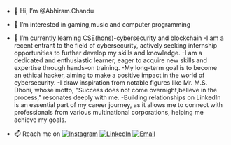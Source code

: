 - 👋 Hi, I’m @Abhiram.Chandu
- 👀 I’m interested in gaming,music and computer programming
- 🌱 I’m currently learning CSE(hons)-cybersecurity and blockchain
-I am a recent entrant to the field of cybersecurity, actively seeking internship opportunities to further develop my skills and knowledge.
-I am a dedicated and enthusiastic learner, eager to acquire new skills and expertise through hands-on training.
-My long-term goal is to become an ethical hacker, aiming to make a positive impact in the world of cybersecurity.
-I draw inspiration from notable figures like Mr. M.S. Dhoni, whose motto, "Success does not come overnight,believe in the process," resonates deeply with me.
-Building relationships on LinkedIn is an essential part of my career journey, as it allows me to connect with professionals from various multinational corporations, helping me achieve my goals.

- 📫 Reach me on [![Instagram](https://img.shields.io/badge/Instagram-%23E4405F?style=for-the-badge&logo=instagram&logoColor=white)](https://www.instagram.com/prince_abhi04/) [![LinkedIn](https://img.shields.io/badge/LinkedIn-%230077B5?style=for-the-badge&logo=linkedin&logoColor=white)](https://www.linkedin.com/in/abhi-ram-1307n/) [![Email](https://img.shields.io/badge/Gmail-%23D14836?style=for-the-badge&logo=gmail&logoColor=white)](mailto:abhiramchandu81@gmail.com)



<!---
Abhiram1307/Abhiram1307 is a ✨ special ✨ repository because its `README.md` (this file) appears on your GitHub profile.
You can click the Preview link to take a look at your changes.
--->
